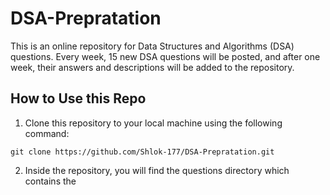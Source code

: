 # DSA-Prepratation

This is an online repository for Data Structures and Algorithms (DSA) questions. Every week, 15 new DSA questions will be posted, and after one week, their answers and descriptions will be added to the repository.

## How to Use this Repo

1. Clone this repository to your local machine using the following command:

```
git clone https://github.com/Shlok-177/DSA-Prepratation.git
```

2. Inside the repository, you will find the questions directory which contains the
